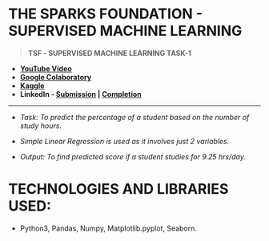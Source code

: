 # THE SPARKS FOUNDATION - SUPERVISED MACHINE LEARNING

 >**TSF - SUPERVISED MACHINE LEARNING TASK-1**
 
  - **[YouTube Video](https://www.youtube.com/watch?v=qsO9GyGNWf0)**
  - **[Google Colaboratory](https://github.com/Amey-Thakur/TSF-SUPERVISED-MACHINE-LEARNING/blob/main/TSF_INTERNSHIP_TASK_1_SUPERVISED_LEARNING.ipynb)**
  - **[Kaggle](https://www.kaggle.com/ameythakur20/tsf-internship-task-1-supervised-learning)**
  - **LinkedIn - [Submission](https://www.linkedin.com/posts/amey-thakur_connections-task1-thesparkfoundation-activity-6816761779583111168-jROt) | [Completion](https://www.linkedin.com/posts/amey-thakur_connections-gripjuly21-gripjuly2021-activity-6823906924413771776-9XIe)**

---

 - _Task: To predict the percentage of a student based on the number of study hours._

 - _Simple Linear Regression is used as it involves just 2 variables._

 - _Output: To find predicted score if a student studies for 9.25 hrs/day._

# TECHNOLOGIES AND LIBRARIES USED:

 - Python3, Pandas, Numpy, Matplotlib.pyplot, Seaborn.

